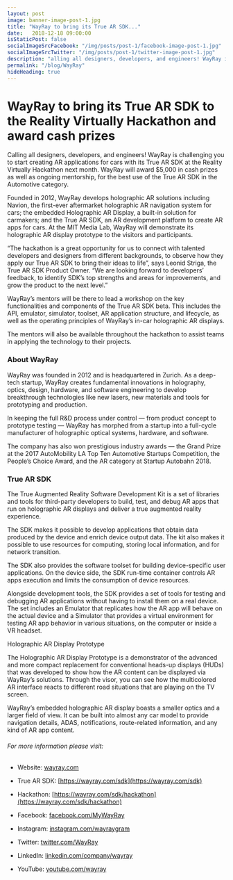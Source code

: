 ```yaml
---
layout: post
image: banner-image-post-1.jpg
title: "WayRay to bring its True AR SDK..."
date:   2018-12-18 09:00:00
isStaticPost: false
socialImageSrcFacebook: "/img/posts/post-1/facebook-image-post-1.jpg"
socialImageSrcTwitter: "/img/posts/post-1/twitter-image-post-1.jpg"
description: "alling all designers, developers, and engineers! WayRay is challenging you to start creating AR applications for cars with its True AR SDK at the Reality Virtually Hackathon next month."
permalink: "/blog/WayRay"
hideHeading: true
---
```


# WayRay to bring its True AR SDK to the Reality Virtually Hackathon and award cash prizes
 
Calling all designers, developers, and engineers! WayRay is challenging you to start creating AR applications for cars with its True AR SDK at the Reality Virtually Hackathon next month. WayRay will award $5,000 in cash prizes as well as ongoing mentorship, for the best use of the True AR SDK in the Automotive category.
 
Founded in 2012, WayRay develops holographic AR solutions including Navion, the first-ever aftermarket holographic AR navigation system for cars; the embedded Holographic AR Display, a built-in solution for carmakers; and the True AR SDK, an AR development platform to create AR apps for cars. At the MIT Media Lab, WayRay will demonstrate its holographic AR display prototype to the visitors and participants.
 
“The hackathon is a great opportunity for us to connect with talented developers and designers from different backgrounds, to observe how they apply our True AR SDK to bring their ideas to life”, says Leonid Striga, the True AR SDK Product Owner. “We are looking forward to developers’ feedback, to identify SDK’s top strengths and areas for improvements, and grow the product to the next level.”
 
WayRay’s mentors will be there to lead a workshop on the key functionalities and components of the True AR SDK beta. This includes the API, emulator, simulator, toolset, AR application structure, and lifecycle, as well as the operating principles of WayRay’s in-car holographic AR displays. 
 
The mentors will also be available throughout the hackathon to assist teams in applying the technology to their projects.
 
### About WayRay
 
WayRay was founded in 2012 and is headquartered in Zurich. As a deep-tech startup, WayRay creates fundamental innovations in holography, optics, design, hardware, and software engineering to develop breakthrough technologies like new lasers, new materials and tools for prototyping and production.
 
In keeping the full R&D process under control — from product concept to prototype testing — WayRay has morphed from a startup into a full-cycle manufacturer of holographic optical systems, hardware, and software. 
 
The company has also won prestigious industry awards — the Grand Prize at the 2017 AutoMobility LA Top Ten Automotive Startups Competition, the People’s Choice Award, and the AR category at Startup Autobahn 2018. 
 
 
### True AR SDK
 
The True Augmented Reality Software Development Kit is a set of libraries and tools for third-party developers to build, test, and debug AR apps that run on holographic AR displays and deliver a true augmented reality experience.
 
The SDK makes it possible to develop applications that obtain data produced by the device and enrich device output data. The kit also makes it possible to use resources for computing, storing local information, and for network transition. 
 
The SDK also provides the software toolset for building device-specific user applications. On the device side, the SDK run-time container controls AR apps execution and limits the consumption of device resources. 
 
Alongside development tools, the SDK provides a set of tools for testing and debugging AR applications without having to install them on a real device. The set includes an Emulator that replicates how the AR app will behave on the actual device and a Simulator that provides a virtual environment for testing AR app behavior in various situations, on the computer or inside a VR headset.
 

Holographic AR Display Prototype
 
The Holographic AR Display Prototype is a demonstrator of the advanced and more compact replacement for conventional heads-up displays (HUDs) that was developed to show how the AR content can be displayed via WayRay’s solutions. Through the visor, you can see how the multicolored AR interface reacts to different road situations that are playing on the TV screen.
 
WayRay’s embedded holographic AR display boasts a smaller optics and a larger field of view. It can be built into almost any car model to provide navigation details, ADAS, notifications, route-related information, and any kind of AR app content. 
 


###### For more information please visit:
* Website: [wayray.com](wayray.com)
* True AR SDK: [https://wayray.com/sdk](https://wayray.com/sdk)
* Hackathon: [https://wayray.com/sdk/hackathon](https://wayray.com/sdk/hackathon)
 
* Facebook: [facebook.com/MyWayRay](facebook.com/MyWayRay)
* Instagram: [instagram.com/wayraygram](instagram.com/wayraygram)
* Twitter: [twitter.com/WayRay](twitter.com/WayRay)
* LinkedIn: [linkedin.com/company/wayray](linkedin.com/company/wayray)
* YouTube: [youtube.com/wayray](youtube.com/wayray)



